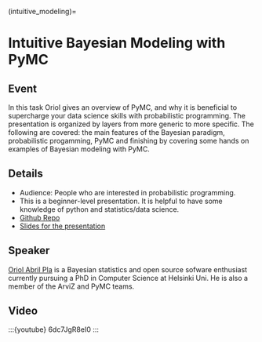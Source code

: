 (intuitive_modeling)=
# Intuitive Bayesian Modeling with PyMC

## Event

In this task Oriol gives an overview of PyMC, and why it is beneficial to supercharge your data science skills with probabilistic programming. The presentation is organized by layers from more generic to more specific. The following are covered:  the main features of the Bayesian paradigm, probabilistic progamming, PyMC and finishing by covering some hands on examples of Bayesian modeling with PyMC.

## Details

- Audience: People who are interested in probabilistic programming.
- This is a beginner-level presentation. It is helpful to have some knowledge of python and statistics/data science.
- [Github Repo](https://github.com/OriolAbril/pymc3-data_umbrella)
- [Slides for the presentation](https://oriolabril.github.io/pymc3-data_umbrella/)

## Speaker
[Oriol Abril Pla](https://oriolabrilpla.cat/) is a Bayesian statistics and open source sofware enthusiast currently pursuing a PhD in Computer Science at Helsinki Uni. He is also a member of the ArviZ and PyMC teams.

## Video

:::{youtube} 6dc7JgR8eI0
:::
